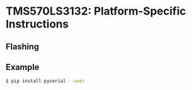 TMS570LS3132: Platform-Specific Instructions
============================================

## Flashing

## Example

```bash
$ pip install pyserial --user
```

